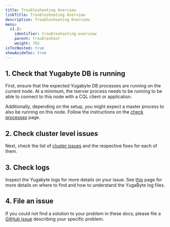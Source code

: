 ```yaml
---
title: Troubleshooting Overview
linkTitle: Troubleshooting Overview
description: Troubleshooting Overview
menu:
  v1.2:
    identifier: troubleshooting-overview
    parent: troubleshoot
    weight: 702
isTocNested: true
showAsideToc: true
---
```


## 1. Check that Yugabyte DB is running

First, ensure that the expected Yugabyte DB processes are running on the current node.
At a minimum, the tserver process needs to be running to be able to connect to this node with a CQL client or application.

Additionally, depending on the setup, you might expect a master process to also be running on this node.
Follow the instructions on the [check processes](../nodes/check-processes/) page.

## 2. Check cluster level issues

Next, check the list of [cluster issues](../cluster) and the respective fixes for each of them.

## 3. Check logs

Inspect the Yugabyte logs for more details on your issue. See [this](../nodes/check-logs) page for more details on where to find and how to understand the YugaByte log files.

## 4. File an issue

If you could not find a solution to your problem in these docs, please file a [GitHub issue](https://github.com/Yugabyte/yugabyte-db/issues) describing your specific problem.

